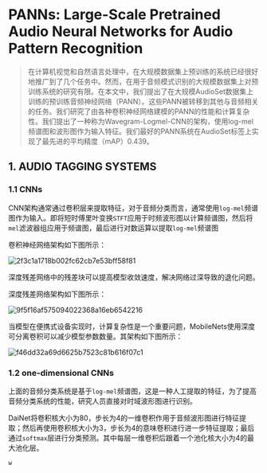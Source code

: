 # PANNs: Large-Scale Pretrained Audio Neural Networks for Audio Pattern Recognition   
>在计算机视觉和自然语言处理中，在大规模数据集上预训练的系统已经很好地推广到了几个任务中。然而，在用于音频模式识别的大规模数据集上对预训练系统的研究有限。在本文中，我们提出了在大规模AudioSet数据集上训练的预训练音频神经网络（PANN）。这些PANN被转移到其他与音频相关的任务。我们研究了由各种卷积神经网络建模的PANN的性能和计算复杂性。我们提出了一种称为Wavegram-Logmel-CNN的架构，使用log-mel频谱图和波形图作为输入特征。我们最好的PANN系统在AudioSet标签上实现了最先进的平均精度（mAP）0.439。

## 1. AUDIO TAGGING SYSTEMS  
### 1.1 CNNs  

CNN架构通常通过卷积层来提取特征，对于音频分类而言，通常使用`log-mel`频谱图作为输入。即将短时傅里叶变换`STFT`应用于时频波形图以计算频谱图，然后将`mel`滤波器组应用于频谱图，最后进行对数运算以提取`log-mel`频谱图

卷积神经网络架构如下图所示：

![2f3c1a1718b002fc62cb7e53bff58f81](https://github.com/XUAN717/BirdCLEF-2024/assets/97745870/366cfee8-eb67-4dad-abb4-d3d5bf8cc8aa)

深度残差网络中的残差块可以提高模型收敛速度，解决网络过深导致的退化问题。

深度残差网络架构如下图所示：

![9f5f16af575094022368a16eb6542216](https://github.com/XUAN717/BirdCLEF-2024/assets/97745870/b70bb279-c8e6-4441-8115-aa3a8f911041)

当模型在便携式设备实现时，计算复杂性是一个重要问题，MobileNets使用深度可分离卷积可以减少模型参数数量。其架构如下图所示：

![f46dd32a69d6625b7523c81b616f07c1](https://github.com/XUAN717/BirdCLEF-2024/assets/97745870/630bd554-0f85-4978-ad02-d11c8e5d9c5a)

### 1.2 one-dimensional CNNs

上面的音频分类系统是基于`log-mel`频谱图，这是一种人工提取的特征，为了提高音频分类系统的性能，研究人员直接对时域波形图进行识别。

DaiNet将卷积核大小为80，步长为4的一维卷积作用于音频波形图进行特征提取；然后再使用卷积核大小为3，步长为4的意味卷积进行进一步特征提取；最后通过`softmax`层进行分类预测。其中每层一维卷积后跟着一个池化核大小为4的最大池化层。

`w`

